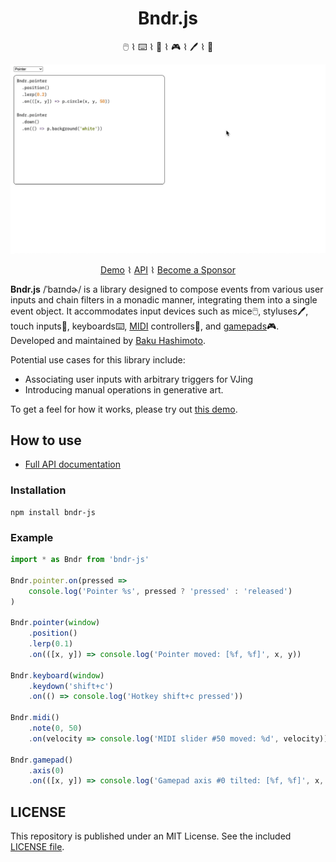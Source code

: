 <div align="center">
	<h1>Bndr.js</h1>
	<p>🖱️ ⌇ ⌨️ ⌇ 🎹 ⌇ 🎮 ⌇ 🖊️ ⌇ 🖕</p>

  <img src="screenshot.gif" />

<a href="https://baku89.github.io/bndr-js/">Demo</a> ⌇ <a href="https://github.com/baku89/bndr-js/blob/main/docs/README.md">API</a> ⌇ <a href="https://github.com/sponsors/baku89">Become a Sponsor</a>

</div>

**Bndr.js** /ˈbaɪndɚ/ is a library designed to compose events from various user inputs and chain filters in a monadic manner, integrating them into a single event object. It accommodates input devices such as mice🖱️, styluses🖊️, touch inputs🖕, keyboards⌨️, [MIDI](https://developer.mozilla.org/en-US/docs/Web/API/Web_MIDI_API) controllers🎹, and [gamepads](https://developer.mozilla.org/en-US/docs/Web/API/Gamepad_API)🎮. Developed and maintained by [Baku Hashimoto](https://baku89.com).

Potential use cases for this library include:

- Associating user inputs with arbitrary triggers for VJing
- Introducing manual operations in generative art.

To get a feel for how it works, please try out [this demo](https://baku89.github.io/bndr-js/).

## How to use

- [Full API documentation](https://github.com/baku89/bndr-js/blob/main/docs/README.md)

### Installation

```
npm install bndr-js
```

### Example

```js
import * as Bndr from 'bndr-js'

Bndr.pointer.on(pressed =>
	console.log('Pointer %s', pressed ? 'pressed' : 'released')
)

Bndr.pointer(window)
	.position()
	.lerp(0.1)
	.on(([x, y]) => console.log('Pointer moved: [%f, %f]', x, y))

Bndr.keyboard(window)
	.keydown('shift+c')
	.on(() => console.log('Hotkey shift+c pressed'))

Bndr.midi()
	.note(0, 50)
	.on(velocity => console.log('MIDI slider #50 moved: %d', velocity))

Bndr.gamepad()
	.axis(0)
	.on(([x, y]) => console.log('Gamepad axis #0 tilted: [%f, %f]', x, y))
```

## LICENSE

This repository is published under an MIT License. See the included [LICENSE file](./LICENSE).
